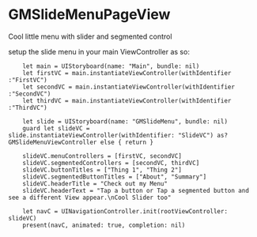 # GMSlideMenuPageView
Cool little menu with slider and segmented control

setup the slide menu in your main ViewController as so:

        let main = UIStoryboard(name: "Main", bundle: nil)
        let firstVC = main.instantiateViewController(withIdentifier :"FirstVC")
        let secondVC = main.instantiateViewController(withIdentifier :"SecondVC")
        let thirdVC = main.instantiateViewController(withIdentifier :"ThirdVC")

        let slide = UIStoryboard(name: "GMSlideMenu", bundle: nil)
        guard let slideVC = slide.instantiateViewController(withIdentifier: "SlideVC") as? GMSlideMenuViewController else { return }

        slideVC.menuControllers = [firstVC, secondVC]
        slideVC.segmentedControllers = [secondVC, thirdVC]
        slideVC.buttonTitles = ["Thing 1", "Thing 2"]
        slideVC.segmentedButtonTitles = ["About", "Summary"]
        slideVC.headerTitle = "Check out my Menu"
        slideVC.headerText = "Tap a button or Tap a segmented button and see a different View appear.\nCool Slider too"

        let navC = UINavigationController.init(rootViewController: slideVC)
        present(navC, animated: true, completion: nil)
